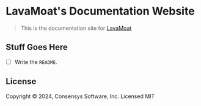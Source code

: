 # LavaMoat's Documentation Website

> This is the documentation site for [LavaMoat][]

## Stuff Goes Here

- [ ] Write the `README`.

## License

Copyright © 2024, Consensys Software, Inc.  Licensed MIT

[LavaMoat]: https://github.com/LavaMoat/LavaMoat
